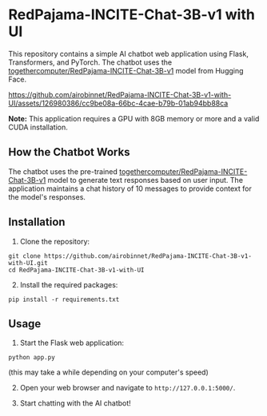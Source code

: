 # RedPajama-INCITE-Chat-3B-v1 with UI

This repository contains a simple AI chatbot web application using Flask, Transformers, and PyTorch. The chatbot uses the [togethercomputer/RedPajama-INCITE-Chat-3B-v1](https://huggingface.co/togethercomputer/RedPajama-INCITE-Chat-3B-v1) model from Hugging Face.

https://github.com/airobinnet/RedPajama-INCITE-Chat-3B-v1-with-UI/assets/126980386/cc9be08a-66bc-4cae-b79b-01ab94bb88ca

**Note:** This application requires a GPU with 8GB memory or more and a valid CUDA installation.

## How the Chatbot Works

The chatbot uses the pre-trained [togethercomputer/RedPajama-INCITE-Chat-3B-v1](https://huggingface.co/togethercomputer/RedPajama-INCITE-Chat-3B-v1) model to generate text responses based on user input. The application maintains a chat history of 10 messages to provide context for the model's responses.

## Installation

1. Clone the repository:

```
git clone https://github.com/airobinnet/RedPajama-INCITE-Chat-3B-v1-with-UI.git
cd RedPajama-INCITE-Chat-3B-v1-with-UI
```

2. Install the required packages:

```
pip install -r requirements.txt
```

## Usage

1. Start the Flask web application:

```
python app.py
```
(this may take a while depending on your computer's speed)

2. Open your web browser and navigate to `http://127.0.0.1:5000/`.

3. Start chatting with the AI chatbot!
